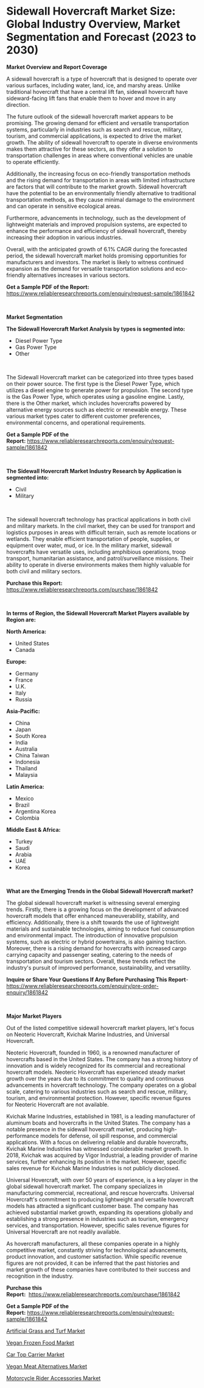 <p><h1>Sidewall Hovercraft Market Size: Global Industry Overview, Market Segmentation and Forecast (2023 to 2030)</h1></p><p><strong>Market Overview and Report Coverage</strong></p>
<p><p>A sidewall hovercraft is a type of hovercraft that is designed to operate over various surfaces, including water, land, ice, and marshy areas. Unlike traditional hovercraft that have a central lift fan, sidewall hovercraft have sideward-facing lift fans that enable them to hover and move in any direction.</p><p>The future outlook of the sidewall hovercraft market appears to be promising. The growing demand for efficient and versatile transportation systems, particularly in industries such as search and rescue, military, tourism, and commercial applications, is expected to drive the market growth. The ability of sidewall hovercraft to operate in diverse environments makes them attractive for these sectors, as they offer a solution to transportation challenges in areas where conventional vehicles are unable to operate efficiently.</p><p>Additionally, the increasing focus on eco-friendly transportation methods and the rising demand for transportation in areas with limited infrastructure are factors that will contribute to the market growth. Sidewall hovercraft have the potential to be an environmentally friendly alternative to traditional transportation methods, as they cause minimal damage to the environment and can operate in sensitive ecological areas.</p><p>Furthermore, advancements in technology, such as the development of lightweight materials and improved propulsion systems, are expected to enhance the performance and efficiency of sidewall hovercraft, thereby increasing their adoption in various industries.</p><p>Overall, with the anticipated growth of 6.1% CAGR during the forecasted period, the sidewall hovercraft market holds promising opportunities for manufacturers and investors. The market is likely to witness continued expansion as the demand for versatile transportation solutions and eco-friendly alternatives increases in various sectors.</p></p>
<p><strong>Get a Sample PDF of the Report:</strong> <a href="https://www.reliableresearchreports.com/enquiry/request-sample/1861842">https://www.reliableresearchreports.com/enquiry/request-sample/1861842</a></p>
<p>&nbsp;</p>
<p><strong>Market Segmentation</strong></p>
<p><strong>The Sidewall Hovercraft Market Analysis by types is segmented into:</strong></p>
<p><ul><li>Diesel Power Type</li><li>Gas Power Type</li><li>Other</li></ul></p>
<p>&nbsp;</p>
<p><p>The Sidewall Hovercraft market can be categorized into three types based on their power source. The first type is the Diesel Power Type, which utilizes a diesel engine to generate power for propulsion. The second type is the Gas Power Type, which operates using a gasoline engine. Lastly, there is the Other market, which includes hovercrafts powered by alternative energy sources such as electric or renewable energy. These various market types cater to different customer preferences, environmental concerns, and operational requirements.</p></p>
<p><strong>Get a Sample PDF of the Report:</strong>&nbsp;<a href="https://www.reliableresearchreports.com/enquiry/request-sample/1861842">https://www.reliableresearchreports.com/enquiry/request-sample/1861842</a></p>
<p>&nbsp;</p>
<p><strong>The Sidewall Hovercraft Market Industry Research by Application is segmented into:</strong></p>
<p><ul><li>Civil</li><li>Military</li></ul></p>
<p>&nbsp;</p>
<p><p>The sidewall hovercraft technology has practical applications in both civil and military markets. In the civil market, they can be used for transport and logistics purposes in areas with difficult terrain, such as remote locations or wetlands. They enable efficient transportation of people, supplies, or equipment over water, mud, or ice. In the military market, sidewall hovercrafts have versatile uses, including amphibious operations, troop transport, humanitarian assistance, and patrol/surveillance missions. Their ability to operate in diverse environments makes them highly valuable for both civil and military sectors.</p></p>
<p><strong>Purchase this Report:</strong>&nbsp; <a href="https://www.reliableresearchreports.com/purchase/1861842">https://www.reliableresearchreports.com/purchase/1861842</a></p>
<p>&nbsp;</p>
<p><strong>In terms of Region, the Sidewall Hovercraft Market Players available by Region are:</strong></p>
<p>
    <p> <strong> North America: </strong>
        <ul>
            <li>United States</li>
            <li>Canada</li>
        </ul>
        </p> 
    <p> <strong> Europe: </strong>
        <ul>
            <li>Germany</li>
            <li>France</li>
            <li>U.K.</li>
            <li>Italy</li>
            <li>Russia</li>
        </ul>
        </p> 
    <p> <strong> Asia-Pacific: </strong>
        <ul>
            <li>China</li>
            <li>Japan</li>
            <li>South Korea</li>
            <li>India</li>
            <li>Australia</li>
            <li>China Taiwan</li>
            <li>Indonesia</li>
            <li>Thailand</li>
            <li>Malaysia</li>
        </ul>
        </p> 
    <p> <strong> Latin America: </strong>
        <ul>
            <li>Mexico</li>
            <li>Brazil</li>
            <li>Argentina Korea</li>
            <li>Colombia</li>
        </ul>
        </p> 
    <p> <strong> Middle East & Africa: </strong>
        <ul>
            <li>Turkey</li>
            <li>Saudi</li>
            <li>Arabia</li>
            <li>UAE</li>
            <li>Korea</li>
        </ul>
    </p>
    </p>
<p>&nbsp;</p>
<p><strong>What are the Emerging Trends in the Global Sidewall Hovercraft market?</strong></p>
<p><p>The global sidewall hovercraft market is witnessing several emerging trends. Firstly, there is a growing focus on the development of advanced hovercraft models that offer enhanced maneuverability, stability, and efficiency. Additionally, there is a shift towards the use of lightweight materials and sustainable technologies, aiming to reduce fuel consumption and environmental impact. The introduction of innovative propulsion systems, such as electric or hybrid powertrains, is also gaining traction. Moreover, there is a rising demand for hovercrafts with increased cargo carrying capacity and passenger seating, catering to the needs of transportation and tourism sectors. Overall, these trends reflect the industry's pursuit of improved performance, sustainability, and versatility.</p></p>
<p><strong>Inquire or Share Your Questions If Any Before Purchasing This Report</strong>- <a href="https://www.reliableresearchreports.com/enquiry/pre-order-enquiry/1861842">https://www.reliableresearchreports.com/enquiry/pre-order-enquiry/1861842</a></p>
<p>&nbsp;</p>
<p><strong>Major Market Players</strong></p>
<p><p>Out of the listed competitive sidewall hovercraft market players, let's focus on Neoteric Hovercraft, Kvichak Marine Industries, and Universal Hovercraft.</p><p>Neoteric Hovercraft, founded in 1960, is a renowned manufacturer of hovercrafts based in the United States. The company has a strong history of innovation and is widely recognized for its commercial and recreational hovercraft models. Neoteric Hovercraft has experienced steady market growth over the years due to its commitment to quality and continuous advancements in hovercraft technology. The company operates on a global scale, catering to various industries such as search and rescue, military, tourism, and environmental protection. However, specific revenue figures for Neoteric Hovercraft are not available.</p><p>Kvichak Marine Industries, established in 1981, is a leading manufacturer of aluminum boats and hovercrafts in the United States. The company has a notable presence in the sidewall hovercraft market, producing high-performance models for defense, oil spill response, and commercial applications. With a focus on delivering reliable and durable hovercrafts, Kvichak Marine Industries has witnessed considerable market growth. In 2018, Kvichak was acquired by Vigor Industrial, a leading provider of marine services, further enhancing its position in the market. However, specific sales revenue for Kvichak Marine Industries is not publicly disclosed.</p><p>Universal Hovercraft, with over 50 years of experience, is a key player in the global sidewall hovercraft market. The company specializes in manufacturing commercial, recreational, and rescue hovercrafts. Universal Hovercraft's commitment to producing lightweight and versatile hovercraft models has attracted a significant customer base. The company has achieved substantial market growth, expanding its operations globally and establishing a strong presence in industries such as tourism, emergency services, and transportation. However, specific sales revenue figures for Universal Hovercraft are not readily available.</p><p>As hovercraft manufacturers, all these companies operate in a highly competitive market, constantly striving for technological advancements, product innovation, and customer satisfaction. While specific revenue figures are not provided, it can be inferred that the past histories and market growth of these companies have contributed to their success and recognition in the industry.</p></p>
<p><strong>Purchase this Report:</strong>&nbsp;&nbsp;<a href="https://www.reliableresearchreports.com/purchase/1861842">https://www.reliableresearchreports.com/purchase/1861842</a></p>
<p></p>
<p><strong>Get a Sample PDF of the Report:</strong>&nbsp;<a href="https://www.reliableresearchreports.com/enquiry/request-sample/1861842">https://www.reliableresearchreports.com/enquiry/request-sample/1861842</a></p>
<p><p><a href="https://medium.com/@ashleyhills1920/artificial-grass-and-turf-market-furnishes-information-on-market-share-market-trends-and-market-f837f9276e40">Artificial Grass and Turf Market</a></p><p><a href="https://www.linkedin.com/pulse/vegan-frozen-food-market-size-growth-forecast-from-2023-wifre/">Vegan Frozen Food Market</a></p><p><a href="https://github.com/sofayahoo2023/Market-Research-Report-List-1/blob/main/car-top-carrier-market.md">Car Top Carrier Market</a></p><p><a href="https://www.linkedin.com/pulse/vegan-meat-alternatives-market-share-amp-new-trends-analysis-xmzue/">Vegan Meat Alternatives Market</a></p><p><a href="https://github.com/pizolina/Market-Research-Report-List-1/blob/main/motorcycle-rider-accessories-market.md">Motorcycle Rider Accessories Market</a></p></p>